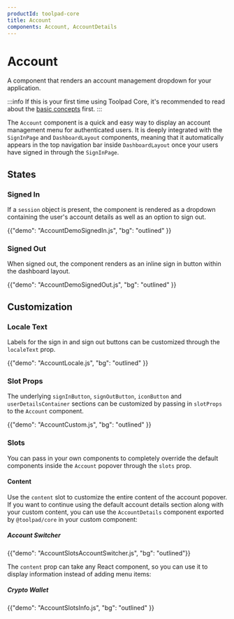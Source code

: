 ```yaml
---
productId: toolpad-core
title: Account
components: Account, AccountDetails
---
```


# Account

<p class="description">A component that renders an account management dropdown for your application.</p>

:::info
If this is your first time using Toolpad Core, it's recommended to read about the [basic concepts](/toolpad/core/introduction/base-concepts/) first.
:::

The `Account` component is a quick and easy way to display an account management menu for authenticated users. It is deeply integrated with the `SignInPage` and `DashboardLayout` components, meaning that it automatically appears in the top navigation bar inside `DashboardLayout` once your users have signed in through the `SignInPage`.

## States

### Signed In

If a `session` object is present, the component is rendered as a dropdown containing the user's account details as well as an option to sign out.

{{"demo": "AccountDemoSignedIn.js", "bg": "outlined" }}

### Signed Out

When signed out, the component renders as an inline sign in button within the dashboard layout.

{{"demo": "AccountDemoSignedOut.js", "bg": "outlined" }}

## Customization

### Locale Text

Labels for the sign in and sign out buttons can be customized through the `localeText` prop.

{{"demo": "AccountLocale.js", "bg": "outlined" }}

### Slot Props

The underlying `signInButton`, `signOutButton`, `iconButton` and `userDetailsContainer` sections can be customized by passing in `slotProps` to the `Account` component.

{{"demo": "AccountCustom.js", "bg": "outlined" }}

### Slots

You can pass in your own components to completely override the default components inside the `Account` popover through the `slots` prop.

#### Content

Use the `content` slot to customize the entire content of the account popover. If you want to continue using the default account details section along with your custom content, you can use the `AccountDetails` component exported by `@toolpad/core` in your custom component:

##### Account Switcher

{{"demo": "AccountSlotsAccountSwitcher.js", "bg": "outlined"}}

The `content` prop can take any React component, so you can use it to display information instead of adding menu items:

##### Crypto Wallet

{{"demo": "AccountSlotsInfo.js", "bg": "outlined" }}
